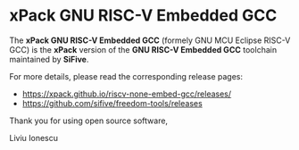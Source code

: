 # xPack GNU RISC-V Embedded GCC

The **xPack GNU RISC-V Embedded GCC** (formely GNU MCU Eclipse RISC-V GCC)
is the **xPack** version of the **GNU RISC-V Embedded GCC** toolchain
maintained by **SiFive**.

For more details, please read the corresponding release pages:

- https://xpack.github.io/riscv-none-embed-gcc/releases/
- https://github.com/sifive/freedom-tools/releases

Thank you for using open source software,

Liviu Ionescu
